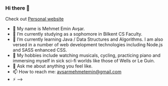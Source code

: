 ### Hi there 👋

Check out
[Personal website](avsarcs.github.io)

- 🔭 My name is Mehmet Emin Avşar.
- 🌱 I’m currently studying as a sophomore in Bilkent CS Faculty.
- 👯 I’m currently learning Java / Data Structures and Algorithms. I am also versed in a number of web development technologies including Node.js and SASS enhanced CSS.
- 🤔 My hobbies include watching musicals, cycling, practicing piano and immersing myself in sick sci-fi worlds like those of Wells or Le Guin.
- 💬 Ask me about anything you feel like.
- 📫 How to reach me: avsarmehmetemin@gmail.com
- ⚡
-->

